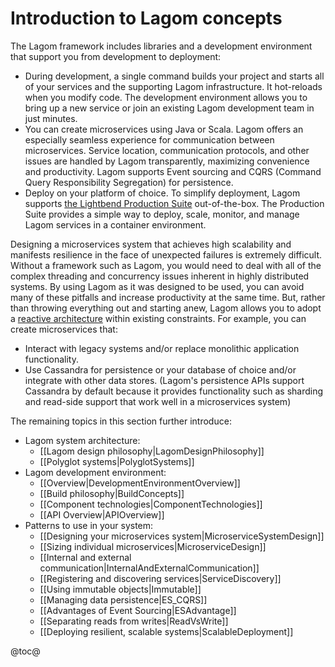 # Introduction to Lagom concepts

The Lagom framework includes libraries and a development environment that support you from development to deployment:

* During development, a single command builds your project and starts all of your services and the supporting Lagom infrastructure. It hot-reloads when you modify code. The development environment allows you to bring up a new service or join an existing Lagom development team in just minutes.
* You can create microservices using Java or Scala. Lagom offers an especially seamless experience for communication between microservices. Service location, communication protocols, and other issues are handled by Lagom transparently, maximizing convenience and productivity. Lagom supports Event sourcing and CQRS (Command Query Responsibility Segregation) for persistence.
* Deploy on your platform of choice. To simplify deployment, Lagom supports [the Lightbend Production Suite](https://www.lightbend.com/platform/production) out-of-the-box. The Production Suite provides a simple way to deploy, scale, monitor, and manage Lagom services in a container environment.

Designing a microservices system that achieves high scalability and manifests resilience in the face of unexpected failures is extremely difficult. Without a framework such as Lagom, you would need to deal with all of the complex threading and concurrency issues inherent in highly distributed systems. By using Lagom as it was designed to be used, you can avoid many of these pitfalls and increase productivity at the same time. But, rather than throwing everything out and starting anew, Lagom allows you to adopt a [reactive architecture](https://info.lightbend.com/COLL-20XX-Reactive-Microservices-Architecture-RES-LP.html) within existing constraints. For example, you can create microservices that:

* Interact with legacy systems and/or replace monolithic application functionality.
* Use Cassandra for persistence or your database of choice and/or integrate with other data stores. (Lagom's persistence APIs support Cassandra by default because it provides functionality such as sharding and read-side support that work well in a microservices system)  



The remaining topics in this section further introduce:

* Lagom system architecture:
    * [[Lagom design philosophy|LagomDesignPhilosophy]]
    * [[Polyglot systems|PolyglotSystems]]
* Lagom development environment: 
    * [[Overview|DevelopmentEnvironmentOverview]]
    * [[Build philosophy|BuildConcepts]]
    * [[Component technologies|ComponentTechnologies]]
    * [[API Overview|APIOverview]]
* Patterns to use in your system:
    * [[Designing your microservices system|MicroserviceSystemDesign]]
    * [[Sizing individual microservices|MicroserviceDesign]]
    * [[Internal and external communication|InternalAndExternalCommunication]]
    * [[Registering and discovering services|ServiceDiscovery]]
    * [[Using immutable objects|Immutable]]
    * [[Managing data persistence|ES_CQRS]]
    * [[Advantages of Event Sourcing|ESAdvantage]]
    * [[Separating reads from writes|ReadVsWrite]]
    * [[Deploying resilient, scalable systems|ScalableDeployment]]
    

@toc@
